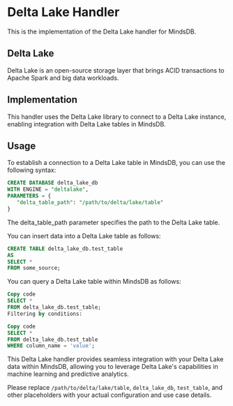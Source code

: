 # Delta Lake Handler

This is the implementation of the Delta Lake handler for MindsDB.

## Delta Lake

Delta Lake is an open-source storage layer that brings ACID transactions to Apache Spark and big data workloads.

## Implementation

This handler uses the Delta Lake library to connect to a Delta Lake instance, enabling integration with Delta Lake tables in MindsDB.

## Usage

To establish a connection to a Delta Lake table in MindsDB, you can use the following syntax:

```sql
CREATE DATABASE delta_lake_db
WITH ENGINE = "deltalake",
PARAMETERS = {
   "delta_table_path": "/path/to/delta/lake/table"
}
```

The delta_table_path parameter specifies the path to the Delta Lake table.

You can insert data into a Delta Lake table as follows:

```sql
CREATE TABLE delta_lake_db.test_table
AS
SELECT *
FROM some_source;
```

You can query a Delta Lake table within MindsDB as follows:

```sql
Copy code
SELECT *
FROM delta_lake_db.test_table;
Filtering by conditions:
```

```sql
Copy code
SELECT *
FROM delta_lake_db.test_table
WHERE column_name = 'value';
```

This Delta Lake handler provides seamless integration with your Delta Lake data within MindsDB, allowing you to leverage Delta Lake's capabilities in machine learning and predictive analytics.


Please replace `/path/to/delta/lake/table`, `delta_lake_db`, `test_table`, and other placeholders with your actual configuration and use case details.
